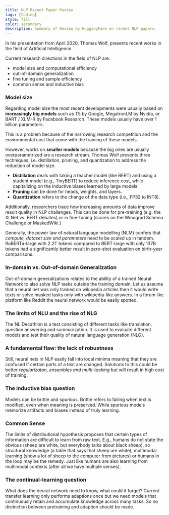 ```yaml
---
title: NLP Recent Paper Review
tags: [Coding]
style: fill
color: secondary
description: Summary of Review by HuggingFace on recent NLP papers.
---
```


In his presentation from April 2020, Thomas Wolf, presents recent works in the field of Artificial Intelligence.

Current research directions in the field of NLP are:

- model size and computational efficiency
- out-of-domain generalization
- fine tuning and sample efficiency
- common sense and inductive bias

### Model size

Regarding model size the most recent developments were usually based on __increasingly big models__ such as T5 by Google, MegatronLM by Nvidia, or BART / XLM-R by Facebook Research. These models usually have over 1 billion parameters.

This is a problem because of the narrowing research competition and the environmental cost that come with the training of these models.

However, works on __smaller models__ because the big ones are usually overparametrized are a research stream. Thomas Wolf presents three techniques, i.e. distillation, pruning, and quantization to address the reduction of model size.
- __Distillation__ deals with taking a teacher model (like BERT) and using a student model (e.g., TinyBERT) to reduce inference cost, while capitalizing on the inductive biases learned by large models.
- __Pruning__ can be done for heads, weights, and layers.
- __Quantization__ refers to the change of the data type (i.e., FP32 to INT8).

Additionally, researchers trace how increasing amounts of data improve result quality in NLP challenges. This can be done for pre-training (e.g. the XLNet vs. BERT debates) or in fine-tuning (scores on the Winograd Schema Challenge or MaskedWiki.)

Generally, the power law of natural language modelling (NLM) confers that *compute, dataset size and parameters* need to be scaled up in tandem. RoBERTa-large with 2.2T tokens compared to BERT-large with only 137B tokens had a significantly better result in zero-shot evaluation on birth-year comparisons.

### In-domain vs. Out-of-domain Generalization

Out-of-domain generalizations relates to the ability of a trained Neural Network to also solve NLP tasks outside the training domain. Let us assume that a neural net was only trained on wikipedia articles then it would write texts or solve masked tasks only with wikipedia-like answers. In a forum like platform like Reddit the neural network would be easily spotted.

### The limits of NLU and the rise of NLG

The NL Decathlon is a test consisting of different tasks like translation, question answering and summarization. It is used to evaluate different models and test their quality of natural language generation (NLG).

### A fundamental flaw: the lack of robustness

Still, neural nets in NLP easily fall into local minima meaning that they are confused if certain parts of a text are changed. Solutions to this could be better *regularizaton*, *ensembles and multi-tasking* but will result in high cost of training.

### The inductive bias question

Models can be brittle and spurious. Brittle refers to failing when text is modified, even when meaning is preserved. While spurious models memorize artifacts and biases instead of truly learning.

### Common Sense

The limits of distributional hypothesis proposes that certain types of information are difficult to learn from raw text. E.g., humans do not state the obvious (sheep are white, but everybody talks about black sheep), so structural knowledge (a table that says that sheep are white), multimodal learning (show a lot of sheep to the computer from pictures) or humans in the loop may be the remedy. Just like humans are also learning from multimodal contexts (after all we have multiple senses).

### The continual-learning question

What does the neural network need to know, what could it forget? Current transfer learning only performs adaptions once but we need models that continuously retain and accumulate knowledge across many tasks. So no distinction between pretraining and adaption should be made.
